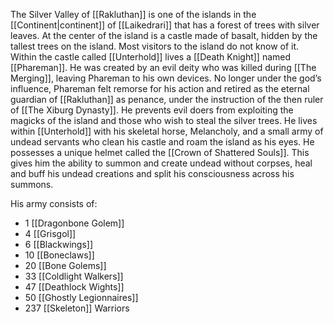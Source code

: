 The Silver Valley of [[Rakluthan]] is one of the islands in the [[Continent|continent]] of [[Laikedrari]] that has a forest of trees with silver leaves. At the center of the island is a castle made of basalt, hidden by the tallest trees on the island. Most visitors to the island do not know of it. Within the castle called [[Unterhold]] lives a [[Death Knight]] named [[Phareman]]. He was created by an evil deity who was killed during [[The Merging]], leaving Phareman to his own devices. No longer under the god’s influence, Phareman felt remorse for his action and retired as the eternal guardian of [[Rakluthan]] as penance, under the instruction of the then ruler of [[The Xiburg Dynasty]]. He prevents evil doers from exploiting the magicks of the island and those who wish to steal the silver trees. He lives within [[Unterhold]] with his skeletal horse, Melancholy, and a small army of undead servants who clean his castle and roam the island as his eyes. He possesses a unique helmet called the [[Crown of Shattered Souls]]. This gives him the ability to summon and create undead without corpses, heal and buff his undead creations and split his consciousness across his summons.

His army consists of: 
- 1 [[Dragonbone Golem]]
- 4 [[Grisgol]]
- 6 [[Blackwings]]
- 10 [[Boneclaws]]
- 20 [[Bone Golems]]
- 33 [[Coldlight Walkers]]
- 47 [[Deathlock Wights]]
- 50 [[Ghostly Legionnaires]]
- 237 [[Skeleton]] Warriors